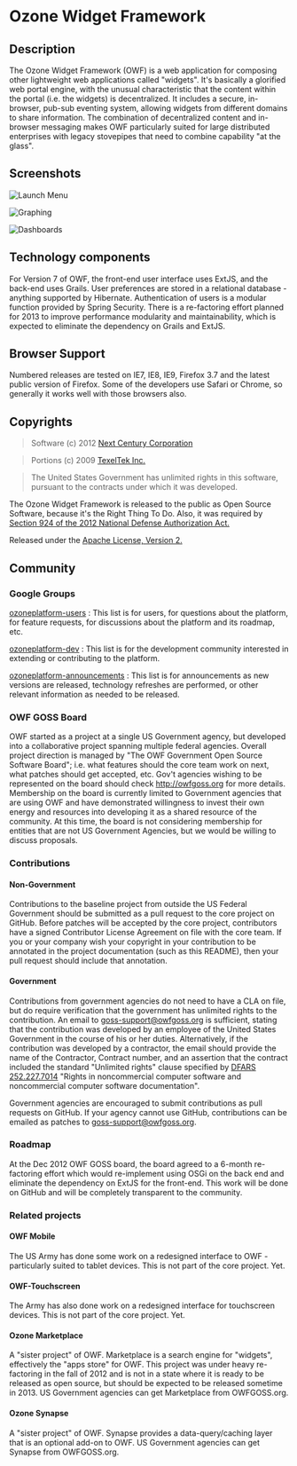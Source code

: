 # Ozone Widget Framework 
 
## Description

The Ozone Widget Framework (OWF) is a web application for composing other lightweight web applications called "widgets".  It's basically a glorified web portal engine, with the unusual characteristic that the content within the portal (i.e. the widgets) is decentralized.  It includes a secure, in-browser, pub-sub eventing system, allowing widgets from different domains to share information.  The combination of decentralized content and in-browser messaging makes OWF particularly suited for large distributed enterprises with legacy stovepipes that need to combine capability "at the glass".
 
## Screenshots

![Launch Menu](http://i.imgur.com/RuUyn.png)

![Graphing](http://i.imgur.com/8uZs1.png)

![Dashboards](http://i.imgur.com/7FFlu.png)

## Technology components
For Version 7 of OWF, the front-end user interface uses ExtJS, and the back-end uses Grails.  User preferences are stored in a relational database - anything supported by Hibernate.  Authentication of users is a modular function provided by Spring Security.  There is a re-factoring effort planned for 2013 to improve performance  modularity and maintainability, which is expected to eliminate the dependency on Grails and ExtJS.
 
## Browser Support
Numbered releases are tested on IE7, IE8, IE9, Firefox 3.7 and the latest public version of Firefox.  Some of the developers use Safari or Chrome, so generally it works well with those browsers also.
 
## Copyrights
> Software (c) 2012 [Next Century Corporation](http://www.nextcentury.com/ "Next Century")

> Portions (c) 2009 [TexelTek Inc.](http://www.texeltek.com/"TexelTek")

> The United States Government has unlimited rights in this software, pursuant to the contracts under which it was developed.  
 
The Ozone Widget Framework is released to the public as Open Source Software, because it's the Right Thing To Do. Also, it was required by [Section 924 of the 2012 National Defense Authorization Act.](http://www.gpo.gov/fdsys/pkg/PLAW-112publ81/pdf/PLAW-112publ81.pdf "NDAA FY12")

Released under the [Apache License, Version 2.](http://www.apache.org/licenses/LICENSE-2.0.html "Apache Licence v2")
 
## Community

### Google Groups

[ozoneplatform-users](https://groups.google.com/forum/?fromgroups#!forum/ozoneplatform-users) : This list is for users, for questions about the platform, for feature requests, for discussions about the platform and its roadmap, etc.

[ozoneplatform-dev](https://groups.google.com/forum/?fromgroups#!forum/ozoneplatform-dev) : This list is for the development community interested in extending or contributing to the platform.

[ozoneplatform-announcements](https://groups.google.com/forum/?fromgroups#!forum/ozoneplatform-announce) : This list is for announcements as new versions are released, technology refreshes are performed, or other relevant information as needed to be released.
 
### OWF GOSS Board
OWF started as a project at a single US Government agency, but developed into a collaborative project spanning multiple federal agencies.  Overall project direction is managed by "The OWF Government Open Source Software Board"; i.e. what features should the core team work on next, what patches should get accepted, etc.  Gov't agencies wishing to be represented on the board should check http://owfgoss.org for more details.  Membership on the board is currently limited to Government agencies that are using OWF and have demonstrated willingness to invest their own energy and resources into developing it as a shared resource of the community.  At this time, the board is not considering membership for entities that are not US Government Agencies, but we would be willing to discuss proposals.
 
### Contributions
#### Non-Government
Contributions to the baseline project from outside the US Federal Government should be submitted as a pull request to the core project on GitHub.  Before patches will be accepted by the core project, contributors have a signed Contributor License Agreement on file with the core team.  If you or your company wish your copyright in your contribution to be annotated in the project documentation (such as this README), then your pull request should include that annotation.
 
#### Government
Contributions from government agencies do not need to have a CLA on file, but do require verification that the government has unlimited rights to the contribution.  An email to goss-support@owfgoss.org is sufficient, stating that the contribution was developed by an employee of the United States Government in the course of his or her duties. Alternatively, if the contribution was developed by a contractor, the email should provide the name of the Contractor, Contract number, and an assertion that the contract included the standard "Unlimited rights" clause specified by [DFARS 252.227.7014](http://www.acq.osd.mil/dpap/dars/dfars/html/current/252227.htm#252.227-7014) "Rights in noncommercial computer software and noncommercial computer software documentation".
 
Government agencies are encouraged to submit contributions as pull requests on GitHub.  If your agency cannot use GitHub, contributions can be emailed as patches to goss-support@owfgoss.org.
 
### Roadmap
 
At the Dec 2012 OWF GOSS board, the board agreed to a 6-month re-factoring effort which would re-implement using OSGi on the back end and eliminate the dependency on ExtJS for the front-end.  This work will be done on GitHub and will be completely transparent to the community.
 
### Related projects
 
#### OWF Mobile
The US Army has done some work on a redesigned interface to OWF - particularly suited to tablet devices.  This is not part of the core project.  Yet.
 
#### OWF-Touchscreen
The Army has also done work on a redesigned interface for touchscreen devices.  This is not part of the core project.  Yet.
 
#### Ozone Marketplace
A "sister project" of OWF.  Marketplace is a search engine for "widgets", effectively the "apps store" for OWF.  This project was under heavy re-factoring in the fall of 2012 and is not in a state where it is ready to be released as open source, but should be expected to be released sometime in 2013.  US Government agencies can get Marketplace from OWFGOSS.org.
 
#### Ozone Synapse
A "sister project" of OWF.  Synapse provides a data-query/caching layer that is an optional add-on to OWF.  US Government agencies can get Synapse from OWFGOSS.org.
